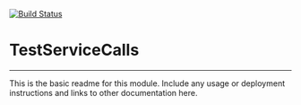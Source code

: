 [![Build Status](https://travis-ci.org/msneddon/TestServiceCalls.svg?branch=master)](https://travis-ci.org/msneddon/TestServiceCalls)

# TestServiceCalls
---

This is the basic readme for this module. Include any usage or deployment instructions and links to other documentation here.
